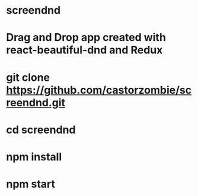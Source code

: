 # screendnd
# Drag and Drop app created with react-beautiful-dnd and Redux
# git clone https://github.com/castorzombie/screendnd.git
# cd screendnd
# npm install
# npm start

